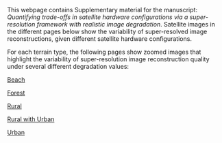 This webpage contains Supplementary material for the manuscript: *Quantifying trade-offs in satellite hardware configurations via a super-resolution framework with realistic image degradation*. Satellite images in the different pages below show the variability of super-resolved image reconstructions, given different satellite hardware configurations.

For each terrain type, the following pages show zoomed images that highlight the variability of super-resolution image reconstruction quality under several different degradation values:

[Beach](beach.md)

[Forest](forest.md)

[Rural](rural.md)

[Rural with Urban](rural_w_urban.md)

[Urban](urban.md)

